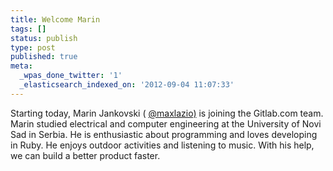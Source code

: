 ```yaml
---
title: Welcome Marin
tags: []
status: publish
type: post
published: true
meta:
  _wpas_done_twitter: '1'
  _elasticsearch_indexed_on: '2012-09-04 11:07:33'
---
```

Starting today, Marin Jankovski ( [@maxlazio)](https://twitter.com/maxlazio) is joining the Gitlab.com team. Marin studied electrical and computer engineering at the University of Novi Sad in Serbia. He is enthusiastic about programming and loves developing in Ruby. He enjoys outdoor activities and listening to music. With his help, we can build a better product faster.